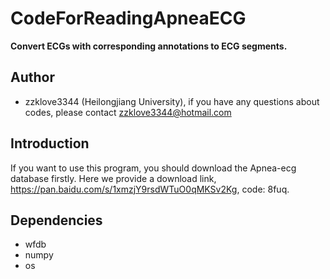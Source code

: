 # CodeForReadingApneaECG
**Convert ECGs with corresponding annotations to ECG segments.**

## Author
* zzklove3344 (Heilongjiang University), if you have any questions about codes, please contact zzklove3344@hotmail.com

## Introduction
If you want to use this program, you should download the Apnea-ecg database firstly. Here we provide a download link, https://pan.baidu.com/s/1xmzjY9rsdWTuO0qMKSv2Kg, code: 8fuq.

## Dependencies
* wfdb
* numpy
* os
